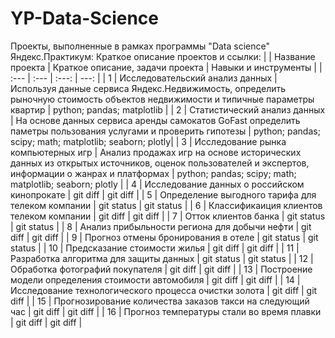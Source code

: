 # YP-Data-Science
Проекты, выполненные в рамках программы "Data science" Яндекс.Практикум: Краткое описание проектов и ссылки:
|  | Название проекта | Краткое описание, задачи проекта | Навыки и инструменты |
| :---         | :---         |     :---:      |          ---: |
| 1 | Исследовательский анализ данных   | Используя данные сервиса Яндекс.Недвижимость, определить рыночную стоимость объектов недвижимости и типичные параметры квартир  | python; pandas; matplotlib    |
| 2 | Статистический анализ данных   |  На основе данных сервиса аренды самокатов GoFast определить паметры пользования услугами и проверить гипотезы  | python; pandas; scipy; math; matplotlib; seaborn; plotly|
| 3 | Исследование рынка компьютерных игр  | Анализ продажах игр на основе исторических данных из открытых источников, оценок пользователей и экспертов, информации о жанрах и платформах | python; pandas; scipy; math; matplotlib; seaborn; plotly |
| 4 | Исследование данных о российском кинопрокате  | git diff       | git diff      |
| 5 | Определение выгодного тарифа для телеком компании | git status     | git status    |
| 6 | Классификаиция клиентов телеком компании  | git diff       | git diff      |
| 7 | Отток клиентов банка | git status     | git status    |
| 8 | Анализ прибыльности региона для добычи нефти  | git diff       | git diff      |
| 9 | Прогноз отмены бронирования в отеле | git status     | git status    |
| 10 | Предсказание стоимости жилья  | git diff       | git diff      |
| 11 | Разработка алгоритма для защиты данных | git status     | git status    |
| 12 | Обработка фотографий покупателя   | git diff       | git diff      |
| 13 | Построение модели определения стоимости автомобиля   | git diff       | git diff      |
| 14 | Исследование технологического процесса очистки золота   | git diff       | git diff      |
| 15 | Прогнозирование количества заказов такси на следующий час   | git diff       | git diff      |
| 16 | Прогноз температуры стали во время плавки   | git diff       | git diff      |

